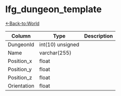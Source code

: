 # lfg_dungeon_template

[<-Back-to:World](database-world.md)

Column | Type | Description
--- | --- | ---
DungeonId | int(10) unsigned | 
Name | varchar(255) | 
Position_x | float | 
Position_y | float | 
Position_z | float | 
Orientation | float | 
